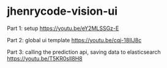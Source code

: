# jhenrycode-vision-ui

Part 1: setup https://youtu.be/eY2MLSSGz-E

Part 2: global ui template https://youtu.be/cqj-18lIJ8c

Part 3: calling the prediction api, saving data to elasticsearch https://youtu.be/T5KR0sll8H8
